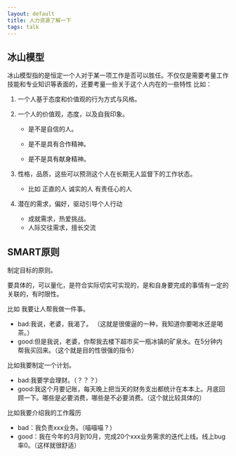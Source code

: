```yaml
---
layout: default
title: 人力资源了解一下
tags: talk
---
```


## 冰山模型
冰山模型指的是恒定一个人对于某一项工作是否可以胜任。不仅仅是需要考量工作技能和专业知识等表面的，还要考量一些关于这个人内在的一些特性
比如：

1. 一个人基于态度和价值观的行为方式与风格。

2. 一个人的价值观，态度，以及自我印象。    

    - 是不是自信的人。

    - 是不是具有合作精神。

    - 是不是具有献身精神。

3. 性格，品质，这些可以预测这个人在长期无人监督下的工作状态。

    - 比如 正直的人 诚实的人 有责任心的人 

4. 潜在的需求，偏好，驱动引导个人行动

    - 成就需求，热爱挑战。
    - 人际交往需求，擅长交流

## SMART原则
制定目标的原则。
	
要具体的，可以量化，是符合实际切实可实现的，是和自身要完成的事情有一定的关联的，有时限性。


比如 我要让人帮我做一件事。

- bad:我说，老婆，我渴了。    （这就是很傻逼的一种，我知道你要喝水还是喝茶。）
- good:但是我说，老婆，你帮我去楼下超市买一瓶冰镇的矿泉水。在5分钟内帮我买回来。（这个就是目的性很强的指令）


比如我要制定一个计划。
- bad:我要学会理财。（？？？）
- good:我这个月要记账，每天晚上把当天的财务支出都统计在本本上。月底回顾一下。哪些是必要消费，哪些是不必要消费。（这个就比较具体的）


比如我要介绍我的工作履历
- bad：我负责xxx业务。（喵喵喵？）
- good：我在今年的3月到10月，完成20个xxx业务需求的迭代上线。线上bug率0。（这样就很舒适）